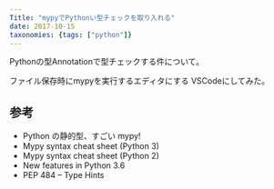 ```yaml
---
Title: "mypyでPythonい型チェックを取り入れる"
date: 2017-10-15
taxonomies: {tags: ["python"]}
---
```


Pythonの型Annotationで型チェックする件について。

ファイル保存時にmypyを実行するエディタにする
VSCodeにしてみた。

## 参考

* Python の静的型、すごい mypy!
* Mypy syntax cheat sheet (Python 3)
* Mypy syntax cheat sheet (Python 2)
* New features in Python 3.6
* PEP 484 – Type Hints
